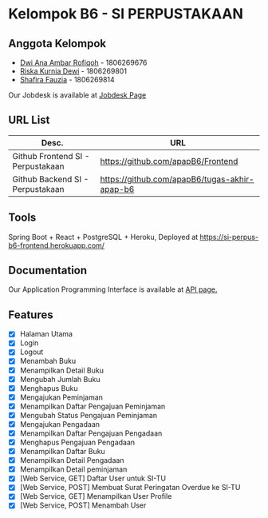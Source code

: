 # Kelompok B6 - SI PERPUSTAKAAN

## Anggota Kelompok
- [Dwi Ana Ambar Rofiqoh](https://github.com/dwianaambarr) - 1806269676
- [Riska Kurnia Dewi](https://github.com/riskakrndw/) - 1806269801
- [Shafira Fauzia](https://github.com/shafickr/) - 1806269814

Our Jobdesk is available at [Jobdesk Page](JOBDESK.md)

## URL List
| Desc. | URL |
|-----|--------------|
| Github Frontend SI - Perpustakaan | https://github.com/apapB6/Frontend |
| Github Backend SI - Perpustakaan | https://github.com/apapB6/tugas-akhir-apap-b6 |

## Tools
Spring Boot + React + PostgreSQL + Heroku,  Deployed at https://si-perpus-b6-frontend.herokuapp.com/

## Documentation
Our Application Programming Interface is available at [API page.](API.md)

## Features
- [x] Halaman Utama
- [x] Login
- [x] Logout
- [x] Menambah Buku
- [x] Menampilkan Detail Buku
- [x] Mengubah Jumlah Buku
- [x] Menghapus Buku 
- [x] Mengajukan Peminjaman
- [x] Menampilkan Daftar Pengajuan Peminjaman 
- [x] Mengubah Status Pengajuan Peminjaman
- [x] Mengajukan Pengadaan 
- [x] Menampilkan Daftar Pengajuan Pengadaan
- [x] Menghapus Pengajuan Pengadaan 
- [x] Menampilkan Daftar Buku
- [x] Menampilkan Detail Pengadaan 
- [x] Menampilkan Detail peminjaman
- [x] [Web Service, GET] Daftar User untuk SI-TU
- [x] [Web Service, POST] Membuat Surat Peringatan Overdue ke SI-TU 
- [x] [Web Service, GET] Menampilkan User Profile
- [x] [Web Service, POST] Menambah User
